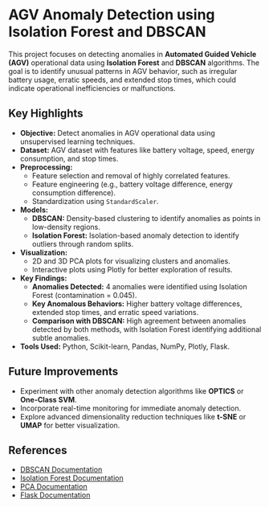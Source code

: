 # AGV Anomaly Detection using Isolation Forest and DBSCAN

This project focuses on detecting anomalies in **Automated Guided Vehicle (AGV)** operational data using **Isolation Forest** and **DBSCAN** algorithms. The goal is to identify unusual patterns in AGV behavior, such as irregular battery usage, erratic speeds, and extended stop times, which could indicate operational inefficiencies or malfunctions.

## Key Highlights
- **Objective:** Detect anomalies in AGV operational data using unsupervised learning techniques.
- **Dataset:** AGV dataset with features like battery voltage, speed, energy consumption, and stop times.
- **Preprocessing:**
  - Feature selection and removal of highly correlated features.
  - Feature engineering (e.g., battery voltage difference, energy consumption difference).
  - Standardization using `StandardScaler`.
- **Models:**
  - **DBSCAN:** Density-based clustering to identify anomalies as points in low-density regions.
  - **Isolation Forest:** Isolation-based anomaly detection to identify outliers through random splits.
- **Visualization:**
  - 2D and 3D PCA plots for visualizing clusters and anomalies.
  - Interactive plots using Plotly for better exploration of results.
- **Key Findings:**
  - **Anomalies Detected:** 4 anomalies were identified using Isolation Forest (contamination = 0.045).
  - **Key Anomalous Behaviors:** Higher battery voltage differences, extended stop times, and erratic speed variations.
  - **Comparison with DBSCAN:** High agreement between anomalies detected by both methods, with Isolation Forest identifying additional subtle anomalies.
- **Tools Used:** Python, Scikit-learn, Pandas, NumPy, Plotly, Flask.

## Future Improvements
- Experiment with other anomaly detection algorithms like **OPTICS** or **One-Class SVM**.
- Incorporate real-time monitoring for immediate anomaly detection.
- Explore advanced dimensionality reduction techniques like **t-SNE** or **UMAP** for better visualization.

## References
- [DBSCAN Documentation](https://scikit-learn.org/stable/modules/generated/sklearn.cluster.DBSCAN.html)
- [Isolation Forest Documentation](https://scikit-learn.org/stable/modules/generated/sklearn.ensemble.IsolationForest.html)
- [PCA Documentation](https://scikit-learn.org/stable/modules/generated/sklearn.decomposition.PCA.html)
- [Flask Documentation](https://flask.palletsprojects.com/)
